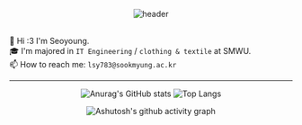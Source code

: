 
<div align="center">

![header](https://capsule-render.vercel.app/api?type=waving&color=FFCBCB&fontColor=708090&height=200&section=header&text=welcome&fontSize=90&desc=seoyoung%20github&descAlign=70&descAlignY=70)

</div>
<br/>
🐰 Hi :3 I'm Seoyoung.</br>
🎓 I'm majored in <code>IT Engineering</code> / <code>clothing & textile</code> at SMWU.</br>
📫 How to reach me: <code>lsy783@sookmyung.ac.kr</code>

<br/>

***

<div align="center">

![Anurag's GitHub stats](https://github-readme-stats.vercel.app/api?username=imseoyoung&hide=contribs,prs&show_icons=true&theme=dracula&bg_color=FFFFFF&title_color=708090&text_color=708090&icon_color=FFCBCB) ![Top Langs](https://github-readme-stats.vercel.app/api/top-langs/?username=imseoyoung&layout=compact&title_color=708090)



![Ashutosh's github activity graph](https://github-readme-activity-graph.cyclic.app/graph?username=imseoyoung&theme=dracula&bg_color=FFFFFF&color=708090&line=8C8C8C&point=8C8C8C&area=true&hide_border=true)

<!--
**imseoyoung/imseoyoung** is a ✨ _special_ ✨ repository because its `README.md` (this file) appears on your GitHub profile.

Here are some ideas to get you started:

- 🔭 I’m currently working on ...
- 🌱 I’m currently learning ...
- 👯 I’m looking to collaborate on ...
- 🤔 I’m looking for help with ...
- 💬 Ask me about ...
- 📫 How to reach me: ...
- 😄 Pronouns: ...
- ⚡ Fun fact: ...
-->

</div>
